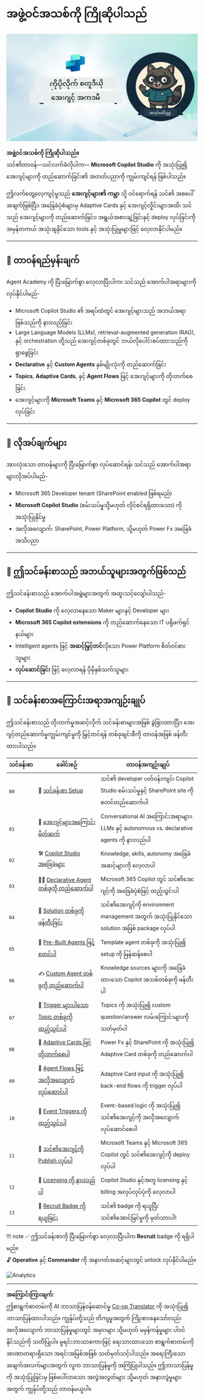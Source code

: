 <!--
CO_OP_TRANSLATOR_METADATA:
{
  "original_hash": "8b5ecad9d5d073ea3f4c2b844e80f2e5",
  "translation_date": "2025-10-21T18:15:24+00:00",
  "source_file": "docs/recruit/README.md",
  "language_code": "my"
}
-->
# အဖွဲ့ဝင်အသစ်ကို ကြိုဆိုပါသည်

![Copilot Studio Agent Academy Recruit](../../../../translated_images/mcs-agent-academy-recruit-banner.f01c323f046afa313523de9d6da40d3774cc0fc0d1a4bf66e2ea0568b31b960c.my.png)

**အဖွဲ့ဝင်အသစ်ကို ကြိုဆိုပါသည်။**  
သင်၏တာဝန်—သင်လက်ခံလိုပါက— **Microsoft Copilot Studio** ကို အသုံးပြု၍ အေးဂျင့်များကို တည်ဆောက်ခြင်း၏ အတတ်ပညာကို ကျွမ်းကျင်ရန် ဖြစ်ပါသည်။

ဤလက်တွေ့လေ့ကျင့်မှုသည် **အေးဂျင့်များ၏ ကမ္ဘာ** သို့ ဝင်ရောက်ရန် သင်၏ အစပေါ်အချက်ဖြစ်ပြီး၊ အခြေခံပုံစံများမှ Adaptive Cards နှင့် အေးဂျင့်လှိုင်းများအထိ၊ သင်သည် အေးဂျင့်များကို တည်ဆောက်ခြင်း၊ အရွယ်အစားချဲ့ခြင်းနှင့် deploy လုပ်ခြင်းကို အမှန်တကယ် အသုံးချနိုင်သော tools နှင့် အသုံးပြုမှုများဖြင့် လေ့လာနိုင်ပါမည်။

---

## 🎯 တာဝန်ရည်မှန်းချက်

Agent Academy ကို ပြီးမြောက်စွာ လေ့လာပြီးပါက၊ သင်သည် အောက်ပါအရာများကို လုပ်နိုင်ပါမည်-

- Microsoft Copilot Studio ၏ အရပ်ထဲတွင် အေးဂျင့်များသည် အဘယ်အရာဖြစ်သည်ကို နားလည်ခြင်း
- Large Language Models (LLMs), retrieval-augmented generation (RAG), နှင့် orchestration တို့သည် အေးဂျင့်တစ်ခုတွင် ဘယ်လိုပေါင်းစပ်ထားသည်ကို ရှာဖွေခြင်း
- **Declarative** နှင့် **Custom Agents** နှစ်မျိုးလုံးကို တည်ဆောက်ခြင်း
- **Topics**, **Adaptive Cards**, နှင့် **Agent Flows** ဖြင့် အေးဂျင့်များကို တိုးတက်စေခြင်း
- အေးဂျင့်များကို **Microsoft Teams** နှင့် **Microsoft 365 Copilot** တွင် deploy လုပ်ခြင်း

---

## 🧪 လိုအပ်ချက်များ

အားလုံးသော တာဝန်များကို ပြီးမြောက်စွာ လုပ်ဆောင်ရန်၊ သင်သည် အောက်ပါအရာများလိုအပ်ပါမည်-

- Microsoft 365 Developer tenant (SharePoint enabled ဖြစ်ရမည်)
- **Microsoft Copilot Studio** (စမ်းသပ်မှုသို့မဟုတ် လိုင်စင်ရရှိထားသော) ကို အသုံးပြုနိုင်မှု
- အလိုအလျောက်: SharePoint, Power Platform, သို့မဟုတ် Power Fx အခြေခံအသိပညာ

---

## 🧬 ဤသင်ခန်းစာသည် အဘယ်သူများအတွက်ဖြစ်သည်

ဤသင်ခန်းစာသည် အောက်ပါအဖွဲ့များအတွက် အထူးသင့်လျော်ပါသည်-

- **Copilot Studio** ကို လေ့လာနေသော Maker များနှင့် Developer များ
- **Microsoft 365 Copilot extensions** ကို တည်ဆောက်နေသော IT ပရိုဖက်ရှင်နယ်များ
- Intelligent agents ဖြင့် **အဆင့်မြှင့်တင်**လိုသော Power Platform စိတ်ဝင်စားသူများ
- **လုပ်ဆောင်ခြင်း** ဖြင့် လေ့လာရန် ပိုမိုနှစ်သက်သူများ

---

## 🧭 သင်ခန်းစာအကြောင်းအရာအကျဉ်းချုပ်

ဤသင်ခန်းစာသည် တိုးတက်မှုအဆင့်လိုက် သင်ခန်းစာများအဖြစ် ခွဲခြားထားပြီး၊ အေးဂျင့်တည်ဆောက်မှုကျွမ်းကျင်မှုကို မြှင့်တင်ရန် တစ်ခုချင်းစီကို တာဝန်အဖြစ် ဖန်တီးထားပါသည်။

| သင်ခန်းစာ | ခေါင်းစဉ် | တာဝန်အကျဉ်းချုပ် |
|--------|-------|------------------|
| `00` | 🧰 [သင်ခန်းစာ Setup](./00-course-setup/README.md) | သင်၏ developer ပတ်ဝန်းကျင်၊ Copilot Studio စမ်းသပ်မှုနှင့် SharePoint site ကို စတင်တည်ဆောက်ပါ |
| `01` | 🧠 [အေးဂျင့်များအကြောင်းမိတ်ဆက်](./01-introduction-to-agents/README.md) | Conversational AI အကြောင်းအရာများ၊ LLMs နှင့် autonomous vs. declarative agents ကို နားလည်ပါ |
| `02` | 🛠️ [Copilot Studio အခြေခံများ](./02-copilot-studio-fundamentals/README.md) | Knowledge, skills, autonomy အခြေခံအဆင့်များကို လေ့လာပါ |
| `03` | 👩‍💻 [Declarative Agent တစ်ခုကို တည်ဆောက်ပါ](./03-create-a-declarative-agent-for-M365Copilot/README.md) | Microsoft 365 Copilot တွင် သင်၏အေးဂျင့်ကို အခြေခံပုံစံဖြင့် ထည့်သွင်းပါ |
| `04` | 🧩 [Solution တစ်ခုကို ဖန်တီးခြင်း](./04-creating-a-solution/README.md) | သင်၏အေးဂျင့်ကို environment management အတွက် အသုံးပြုနိုင်သော solution အဖြစ် package လုပ်ပါ |
| `05` | 🚀 [Pre-Built Agents ဖြင့် စတင်ပါ](./05-using-prebuilt-agents/README.md) | Template agent တစ်ခုကို အသုံးပြု၍ setup ကို မြန်ဆန်စေပါ |
| `06` | ✍️ [Custom Agent တစ်ခုကို တည်ဆောက်ပါ](./06-create-agent-from-conversation/README.md) | Knowledge sources များကို အခြေခံထားသော Copilot အသစ်တစ်ခုကို ဖန်တီးပါ |
| `07` | 🧠 [Trigger များပါသော Topic တစ်ခုကို ထည့်သွင်းပါ](./07-add-new-topic-with-trigger/README.md) | Topics ကို အသုံးပြု၍ custom question/answer လမ်းကြောင်းများကို သတ်မှတ်ပါ |
| `08` | 🪪 [Adaptive Cards ဖြင့် တိုးတက်စေပါ](./08-add-adaptive-card/README.md) | Power Fx နှင့် SharePoint ကို အသုံးပြု၍ Adaptive Card တစ်ခုကို တည်ဆောက်ပါ |
| `09` | 🔁 [Agent Flows ဖြင့် အလိုအလျောက်လုပ်ဆောင်ပါ](./09-add-an-agent-flow/README.md) | Adaptive Card input ကို အသုံးပြု၍ back-end flows ကို trigger လုပ်ပါ |
| `10` | 🧭 [Event Triggers ကို ထည့်သွင်းပါ](./10-add-event-triggers/README.md) | Event-based logic ကို အသုံးပြု၍ သင်၏အေးဂျင့်ကို အလိုအလျောက်လုပ်ဆောင်စေပါ |
| `11` | 📢 [သင်၏အေးဂျင့်ကို Publish လုပ်ပါ](./11-publish-your-agent/README.md) | Microsoft Teams နှင့် Microsoft 365 Copilot တွင် သင်၏အေးဂျင့်ကို deploy လုပ်ပါ |
| `12` | 🪪 [Licensing ကို နားလည်ပါ](./12-understanding-licensing/README.md) | Copilot Studio နှင့်အတူ licensing နှင့် billing အလုပ်လုပ်ပုံကို လေ့လာပါ |
| `13` | 🚨 [Recruit Badge ကို ရယူခြင်း](./course-completion-badges-recruit/README.md) | သင်၏ badge ကို ရယူပြီး သင်၏အောင်မြင်မှုကို မှတ်သားပါ! |

!!! note
    ✅ ဤသင်ခန်းစာကို ပြီးမြောက်စွာ လေ့လာပြီးပါက **Recruit** badge ကို ရရှိပါမည်။  
    🔓 **Operative** နှင့် **Commander** ကို အနာဂတ်အဆင့်များတွင် unlock လုပ်နိုင်ပါမည်။

<!-- markdownlint-disable-next-line MD033 -->
<img src="https://m365-visitor-stats.azurewebsites.net/agent-academy/recruit" alt="Analytics" />

---

**အကြောင်းကြားချက်**:  
ဤစာရွက်စာတမ်းကို AI ဘာသာပြန်ဝန်ဆောင်မှု [Co-op Translator](https://github.com/Azure/co-op-translator) ကို အသုံးပြု၍ ဘာသာပြန်ထားပါသည်။ ကျွန်ုပ်တို့သည် တိကျမှုအတွက် ကြိုးစားနေသော်လည်း အလိုအလျောက် ဘာသာပြန်မှုများတွင် အမှားများ သို့မဟုတ် မမှန်ကန်မှုများ ပါဝင်နိုင်သည်ကို သတိပြုပါ။ မူရင်းဘာသာစကားဖြင့် ရေးသားထားသော စာရွက်စာတမ်းကို အာဏာတရားရှိသော အရင်းအမြစ်အဖြစ် သတ်မှတ်သင့်ပါသည်။ အရေးကြီးသော အချက်အလက်များအတွက် လူက ဘာသာပြန်မှုကို အကြံပြုပါသည်။ ဤဘာသာပြန်မှုကို အသုံးပြုခြင်းမှ ဖြစ်ပေါ်လာသော အလွဲအလွတ်များ သို့မဟုတ် အနားလွဲမှုများအတွက် ကျွန်ုပ်တို့သည် တာဝန်မယူပါ။